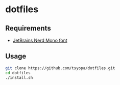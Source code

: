 # dotfiles

## Requirements

- [JetBrains Nerd Mono font](https://www.nerdfonts.com/font-downloads)

## Usage

```sh
git clone https://github.com/tsyopa/dotfiles.git
cd dotfiles
./install.sh
```

